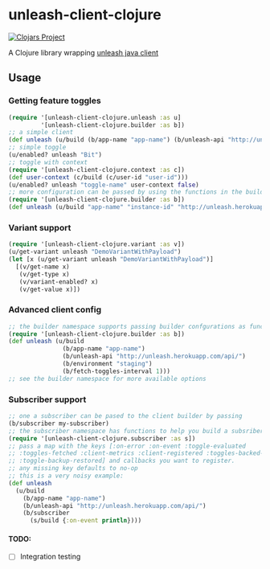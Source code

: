 # unleash-client-clojure

[![Clojars Project](https://img.shields.io/clojars/v/unleash-client-clojure.svg)](https://clojars.org/unleash-client-clojure)

A Clojure library wrapping [unleash java client](https://github.com/Unleash/unleash-client-java)

## Usage

### Getting feature toggles

```clojure
(require '[unleash-client-clojure.unleash :as u]
         '[unleash-client-clojure.builder :as b])
;; a simple client
(def unleash (u/build (b/app-name "app-name") (b/unleash-api "http://unleash.herokuapp.com/api/")))
;; simple toggle
(u/enabled? unleash "Bit")
;; toggle with context
(require '[unleash-client-clojure.context :as c])
(def user-context (c/build (c/user-id "user-id")))
(u/enabled? unleash "toggle-name" user-context false)
;; more configuration can be passed by using the functions in the builder namespace
(require '[unleash-client-clojure.builder :as b])
(def unleash (u/build "app-name" "instance-id" "http://unleash.herokuapp.com/api/" (b/environment "staging") (b/fetch-toggles-interval 15)))
```

### Variant support

```clojure
(require '[unleash-client-clojure.variant :as v])
(u/get-variant unleash "DemoVariantWithPayload")
(let [x (u/get-variant unleash "DemoVariantWithPayload")]
  [(v/get-name x)
   (v/get-type x)
   (v/variant-enabled? x)
   (v/get-value x)])
```

### Advanced client config

```clojure
;; the builder namespace supports passing builder confgurations as functions
(require '[unleash-client-clojure.builder :as b])
(def unleash (u/build
               (b/app-name "app-name")
               (b/unleash-api "http://unleash.herokuapp.com/api/")
               (b/environment "staging")
               (b/fetch-toggles-interval 1)))
;; see the builder namespace for more available options
```

### Subscriber support

```clojure
;; one a subscriber can be pased to the client builder by passing
(b/subscriber my-subscriber)
;; the subscriber namespace has functions to help you build a subsriber
(require '[unleash-client-clojure.subscriber :as s])
;; pass a map with the keys [:on-error :on-event :toggle-evaluated
;; :toggles-fetched :client-metrics :client-registered :toggles-backed-up
;; :toggle-backup-restored] and callbacks you want to register.
;; any missing key defaults to no-op
;; this is a very noisy example:
(def unleash
  (u/build
    (b/app-name "app-name")
    (b/unleash-api "http://unleash.herokuapp.com/api/")
    (b/subscriber
      (s/build {:on-event println})))
```

#### TODO:

- [ ] Integration testing
